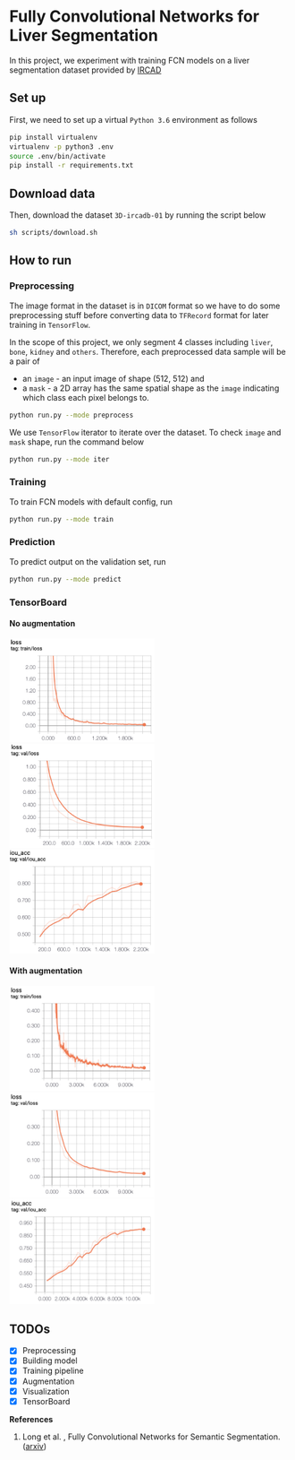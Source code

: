 # Fully Convolutional Networks for Liver Segmentation

In this project, we experiment with training FCN models on a liver segmentation dataset provided by [IRCAD](https://www.ircad.fr/research/computer/)

## Set up
First, we need to set up a virtual `Python 3.6` environment as follows
```bash
pip install virtualenv
virtualenv -p python3 .env
source .env/bin/activate
pip install -r requirements.txt
```
## Download data
Then, download the dataset `3D-ircadb-01` by running the script below
```bash
sh scripts/download.sh
```

## How to run
### Preprocessing
The image format in the dataset is in `DICOM` format so we have to do some preprocessing stuff before converting data to `TFRecord` format for later training in `TensorFlow`.

In the scope of this project, we only segment 4 classes including `liver`, `bone`, `kidney` and `others`. Therefore, each preprocessed data sample will be a pair of
* an `image` - an input image of shape (512, 512) and
* a `mask` - a 2D array has the same spatial shape as the `image` indicating which class each pixel belongs to.
```bash
python run.py --mode preprocess
```
We use `TensorFlow` iterator to iterate over the dataset. To check `image` and `mask` shape, run the command below
```bash
python run.py --mode iter
```
### Training
To train FCN models with default config, run
```bash
python run.py --mode train
```
### Prediction
To predict output on the validation set, run
```bash
python run.py --mode predict
```


### TensorBoard
#### No augmentation

<p float="left">
  <img src="assets/train_loss.png" width="260" />
  <img src="assets/val_loss.png" width="260" /> 
  <img src="assets/val_iou.png" width="260" />
</p>

#### With augmentation

<p float="left">
  <img src="assets/train_loss_aug.png" width="260" />
  <img src="assets/val_loss_aug.png" width="260" /> 
  <img src="assets/val_iou_aug.png" width="260" />
</p>

## TODOs
- [x] Preprocessing
- [x] Building model
- [x] Training pipeline
- [x] Augmentation
- [x] Visualization
- [x] TensorBoard

**References**
1.  Long et al. , Fully Convolutional Networks for Semantic Segmentation. ([arxiv](https://arxiv.org/pdf/1411.4038.pdf))